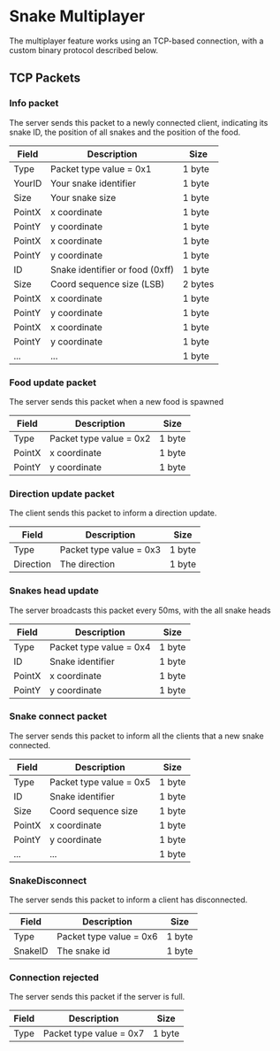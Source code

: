 # Snake Multiplayer

The multiplayer feature works using an TCP-based connection, with a custom binary protocol described below.

## TCP Packets

### Info packet

The server sends this packet to a newly connected client, indicating its snake ID, the position of all snakes and the position of the food.

| Field    | Description                     | Size    |
|----------|---------------------------------|---------|
| Type     | Packet type value = 0x1         | 1 byte  |
| YourID   | Your snake identifier           | 1 byte  |
| Size     | Your snake size                 | 1 byte  |
| PointX   | x coordinate                    | 1 byte  |
| PointY   | y coordinate                    | 1 byte  |
| PointX   | x coordinate                    | 1 byte  |
| PointY   | y coordinate                    | 1 byte  |
| ID       | Snake identifier or food (0xff) | 1 byte  |
| Size     | Coord sequence size (LSB)       | 2 bytes |
| PointX   | x coordinate                    | 1 byte  |
| PointY   | y coordinate                    | 1 byte  |
| PointX   | x coordinate                    | 1 byte  |
| PointY   | y coordinate                    | 1 byte  |
| ...      | ...                             | 1 byte  |

### Food update packet

The server sends this packet when a new food is spawned

| Field    | Description               | Size    |
|----------|---------------------------|---------|
| Type     | Packet type value = 0x2   | 1 byte  |
| PointX   | x coordinate              | 1 byte  |
| PointY   | y coordinate              | 1 byte  |

### Direction update packet

The client sends this packet to inform a direction update.

| Field     | Description               | Size    |
|-----------|---------------------------|---------|
| Type      | Packet type value = 0x3   | 1 byte  |
| Direction | The direction             | 1 byte  |

### Snakes head update

The server broadcasts this packet every 50ms, with the all snake heads

| Field    | Description              | Size    |
|----------|--------------------------|---------|
| Type     | Packet type value = 0x4  | 1 byte  |
| ID       | Snake identifier         | 1 byte  |
| PointX   | x coordinate             | 1 byte  |
| PointY   | y coordinate             | 1 byte  |

### Snake connect packet

The server sends this packet to inform all the clients that a new snake connected.

| Field    | Description               | Size    |
|----------|---------------------------|---------|
| Type     | Packet type value = 0x5   | 1 byte  |
| ID       | Snake identifier          | 1 byte  |
| Size     | Coord sequence size       | 1 byte  |
| PointX   | x coordinate              | 1 byte  |
| PointY   | y coordinate              | 1 byte  |
| ...      | ...                       | 1 byte  |


### SnakeDisconnect

The server sends this packet to inform a client has disconnected.

| Field    | Description               | Size    |
|----------|---------------------------|---------|
| Type     | Packet type value = 0x6   | 1 byte  |
| SnakeID  | The snake id              | 1 byte  |


### Connection rejected

The server sends this packet if the server is full.

| Field    | Description               | Size    |
|----------|---------------------------|---------|
| Type     | Packet type value = 0x7   | 1 byte  |
